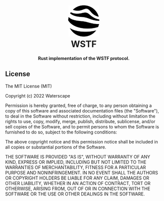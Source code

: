 <h1 align="center">
    <img alt="waterscape" title="waterscape" src="https://github.com/wtrscape/wstf/blob/main/documents/images/logo.svg" width="100"> </br>
    WSTF
</h1>

<h4 align="center">
  Rust implementation of the WSTF protocol.
</h4>

## License

The MIT License (MIT)

Copyright (c) 2022 Waterscape

Permission is hereby granted, free of charge, to any person obtaining a copy
of this software and associated documentation files (the "Software"), to deal
in the Software without restriction, including without limitation the rights
to use, copy, modify, merge, publish, distribute, sublicense, and/or sell
copies of the Software, and to permit persons to whom the Software is
furnished to do so, subject to the following conditions:

The above copyright notice and this permission notice shall be included in all
copies or substantial portions of the Software.

THE SOFTWARE IS PROVIDED "AS IS", WITHOUT WARRANTY OF ANY KIND, EXPRESS OR
IMPLIED, INCLUDING BUT NOT LIMITED TO THE WARRANTIES OF MERCHANTABILITY,
FITNESS FOR A PARTICULAR PURPOSE AND NONINFRINGEMENT. IN NO EVENT SHALL THE
AUTHORS OR COPYRIGHT HOLDERS BE LIABLE FOR ANY CLAIM, DAMAGES OR OTHER
LIABILITY, WHETHER IN AN ACTION OF CONTRACT, TORT OR OTHERWISE, ARISING FROM,
OUT OF OR IN CONNECTION WITH THE SOFTWARE OR THE USE OR OTHER DEALINGS IN THE
SOFTWARE.
